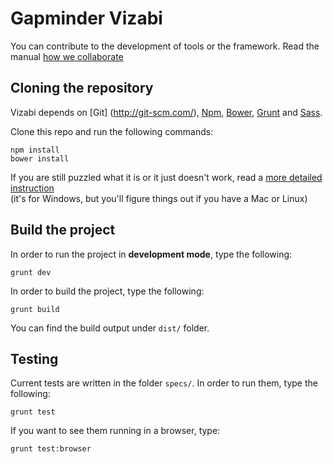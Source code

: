 # Gapminder Vizabi

You can contribute to the development of tools or the framework. Read the manual [how we collaborate](https://docs.google.com/document/d/1UOXjD0SKxN7vDQGC31ddVd-kaVXClSCzfGPvYjqQrFQ/edit?usp=sharing)

## Cloning the repository

Vizabi depends on [Git] (http://git-scm.com/), [Npm](https://github.com/npm/npm), [Bower](https://github.com/bower/bower), [Grunt](https://github.com/gruntjs/grunt) and [Sass](http://sass-lang.com/install).

Clone this repo and run the following commands:

```shell
npm install
bower install
```

If you are still puzzled what it is or it just doesn't work, read a [more detailed instruction](https://github.com/Gapminder/vizabi/wiki/Quickstart-for-Windows)   
(it's for Windows, but you'll figure things out if you have a Mac or Linux)

## Build the project

In order to run the project in **development mode**, type the following:

```shell
grunt dev
```

In order to build the project, type the following:

```shell
grunt build
```

You can find the build output under ```dist/``` folder.


## Testing

Current tests are written in the folder `specs/`. In order to run them, type the following:

```shell
grunt test
```

If you want to see them running in a browser, type:

```shell
grunt test:browser
```
